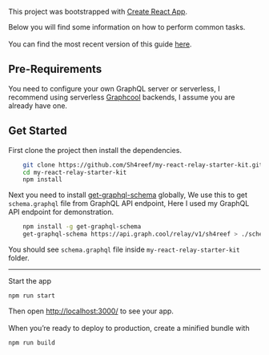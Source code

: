 
This project was bootstrapped with [Create React App](https://github.com/facebookincubator/create-react-app).  
  
Below you will find some information on how to perform common tasks.<br>  
You can find the most recent version of this guide [here](https://github.com/facebookincubator/create-react-app/blob/master/packages/react-scripts/template/README.md).  
  
## Pre-Requirements
You need to configure your own GraphQL server or serverless, I recommend using serverless [Graphcool](https://www.graph.cool/) backends, I assume you are already have one.
  
## Get Started  
First clone the project then install the dependencies.
```sh  
    git clone https://github.com/Sh4reef/my-react-relay-starter-kit.git
    cd my-react-relay-starter-kit
    npm install
```  
Next you need to install [get-graphql-schema](https://www.npmjs.com/package/get-graphql-schema) globally, We use this to get `schema.graphql` file from GraphQL API endpoint, Here I used my GraphQL API endpoint for demonstration.
```sh
	npm install -g get-graphql-schema
	get-graphql-schema https://api.graph.cool/relay/v1/sh4reef > ./schema.graphql
```
  You should see `schema.graphql` file inside `my-react-relay-starter-kit` folder.
  


----------
Start the app
```sh
npm run start
```
Then open [http://localhost:3000/](http://localhost:3000/) to see your app.<br>  
When you’re ready to deploy to production, create a minified bundle with 
```sh
npm run build
```